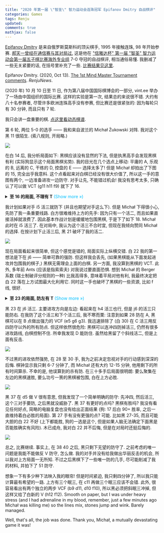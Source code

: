 ```yaml
---
title: "2020 年第一届 \"智圣\" 智力运动会连珠冠军 Epifanov Dmitry 自战棋评"
categories: Games
tags: Renju
updated: 
comments: true
mathjax: false
---
```


[Epifanov Dmitry](https://renjunews.com/author/dmitry/) 是来自俄罗斯莫斯科的顶尖棋手, 1995 年接触连珠, 98 年开始参赛. [郝天一曾经在通信赛与其对局过.](https://zhuanlan.zhihu.com/p/59415723) 这是他在 ["信雅达杯" 第一届 "智圣" 智力运动会第一届五子棋比赛海外专业组](http://www.zgqyhzfy.com/web/matchdetail.do?newsguid=8a7f00f97452ab7801751fa77a990641) 7-0 夺冠的自战棋评, 相当通俗易懂. 我删减了一些无关紧要的话, 在括号里补充了一些. [比赛结果见这里](https://www.vint.ee/en-gb/tournament/result/168683/). 

Epifanov Dmitry. (2020, Oct 13). [The 1st Mind Master Tournament comments](https://renjunews.com/the-1st-mind-master-tournament-comments/). *RenjuNews*.

(2020 年) 10 月 10 日至 11 日, 作为第八届中国国际棋博会的一部分, vint.ee 举办了一场由中国组织的国际比赛. 这样的实验是第一次, 结果总的来说很不错. 大约有八十名参赛者, 尽管许多欧洲连珠高手没有参赛, 但比赛还是很紧张的: 因为每轮只有 30 分钟, 而且只有 7 轮.

我只会讲一盘重要的棋. [点这里看动态棋谱](https://www.vint.ee/en-gb/replay/10827535/).

<!-- more -->

第 6 轮, 两位 5-0 的选手 —— 我和来自波兰的 Michał Żukowski 对阵. 我对这个黑 11 很陌生. (索八规则, 开局略.)

![](https://shiina18.github.io/assets/posts/images/326062115238870.png)

在白 14 后, 我分析局面如下: 黑棋应该没有显然的下法, 但是执黑高手会发现黑棋有利 (实际狗显示这个局面黑棋劣势). 我的目光在几个选点上移动: 平庸的 A, 乐观的 B, 远离的 C, 干练的 D, 控盘的 E —— 选择太多了! 但是 Michał 却拍出了下图的 15, 完全出乎我意料. 这个点看起来对白棋已经没有很大价值了, 所以这一手的意图有两个, 一边准备进攻一边防守. 对手让先, 不能错过机会! 我没有思考太多, 只确认了可以做 VCT (g11 h11 f9) 就下了 16.

<details><summary><b>至 16 的局面, 不理有 T</b><font color="deepskyblue"> (Show more &raquo;)</font></summary>
<p><img alt="" src="https://shiina18.github.io/assets/posts/images/533942815226737.png" /></p></details>

我计划如果对手 i5 活三就防下 (并且也期望对手这么下). 但是 Michał 下得很小心, 先防了我一条重要线路. 白方很难维持上方的先手: 因为只有一个活二, 而且如果直接活掉就浪费了. 因此基本作战计划是缓缓地包围黑棋, 于是下了如下 18. Michał 此时在 i5 活三了. 在对局中, 我认为这个活三不合时宜, 但现在我倾向赞同 Michał 的选择. 在按计划下止活三后, 黑 21 破坏了我的活二.

![](https://shiina18.github.io/assets/posts/images/370913916226108.png)

现在局面看起来很简单, 但这个感觉是错的, 局面实际上纵横交错. 白 22 我的第一想法是下在 j6 —— 简单可靠的强防. 但这样我会丢先, (如果黑棋能从下面发起进攻并包围我的棋子,) 黑棋无需理会上面的白棋. 另一方面, 我没算到黑棋的 VCT. 此外, 多年前 Ants (应该是指索索夫) 对我说过要直面恐惧. 想到 Michał 的 Berger 系数 (瑞士制破评分规则的一种) 比我高得多, 意味着平局对他有利, 我最终决定把白 22 落在上方试图最大化利用它. 同时这一手也破坏了黑棋的一些资源, 比如 f 线, 很好.

<details><summary><b>至 23 的局面, 防左有 T</b><font color="deepskyblue"> (Show more &raquo;)</font></summary>
<p><img alt="" src="https://shiina18.github.io/assets/posts/images/407110816236127.png" /></p></details>

黑 23 在 j6 活三. 主要进攻方向是左边: 看起来在 h4 活三也行, 但是 j6 的活三只能防右. 在我防了这个活三和下个活三后, 我不寒而栗: 注意到如果 28 防在 A, 黑棋可以在 B 点做出强力的 VCF (e5 g6 g3). 我迅速排除了 (白 30) 在 C 活三用反四防守以外的所有防点. 但这样依然很危险: 黑棋可以连冲四防掉活三, 仍然有很多进攻路线, 白棋控制不住. 所幸我发现 D 能防住. 虽然给黑留了个斜线活二, 但是上面有反击.

![](https://shiina18.github.io/assets/posts/images/563552216247365.png)

不过黑的进攻依然强势, 在 28 至 30 手, 我为之前决定忽视对手的行动感到深深的后悔. 棋钟显示我只剩 6-7 分钟了, 而 Michał 还有大约 12-15 分钟, 他用剩下的所有时间算杀. 不幸的是, 他误算到的杀有防. 在三十多手后局面很明朗: 要么聚集在左边的黑棋速胜, 要么功亏一篑的黑棋被包围, 白在上方必胜.

![](https://shiina18.github.io/assets/posts/images/281554016248548.png)

黑 37 在 d5 做 V 很有意思, 但我发现了一个简单明确的防守: 先冲四, 然后活三, 这个三对手要防, 之后黑就没威胁了. 黑 37 有更好的点吗? 黑棋有胜吗? 我没有看见任何好点, 简略的电脑复盘也没有给出正面结果 (狗: 17 后白 90+ 胜率, 之后一直维持着白必胜的局面). 第 27 手有没有更强的点? 可能. 比如黑 27-35, 而且可能大胆的白 22 不好 (上下都能胜, 狗的一选是这个, 但是如果人脑无法确定下面黑是否能胜确实有风险). 木已成舟, 我对白 22 并不后悔, 但是在对局时还挺后悔的.

![](https://shiina18.github.io/assets/posts/images/466485816237230.png)

总之, 比赛继续. 事实上, 在 38 40 之后, 黑只剩下无望的防守了. 之前考虑的唯一问题是我能不能做反 V 防守, 怎么做. 我的对手并没有给我做出华丽反击的机会, 所以我对上方局面一无所知. 不过之后黑棋下了一些唯一防的几手, 尽可能削减了我的材料, 并拍下了 51 防守.

想象一下有多少种下法映入我的眼帘! 但是时间紧迫, 我只剩四分钟了, 所以我只能计算最有希望的一路. 上方有三个眠三, 在 c11 再做三个眠三应该不会错. 此外, 很容易看出有两个独立的两步 VCF (b9 d11, d10 f10), 所以黑必须把斜眠三冲掉, 但这样又给了白新的 V (h12 f12). Smooth on paper, but I was under heavy stress (and I had adrenaline in my blood, remember, just a few minutes ago Michał was killing me) so the lines mix, stones jump and wink. Barely managed.

Well, that's all, the job was done. Thank you, Michał, a mutually devastating game it was!

